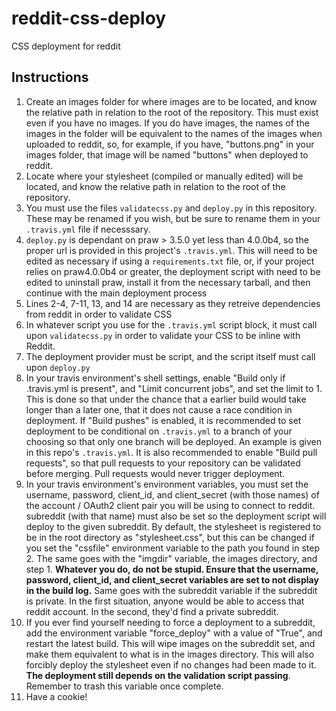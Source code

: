 # reddit-css-deploy
CSS deployment for reddit

## Instructions

1. Create an images folder for where images are to be located, and know the relative path in relation to the root of the repository. This must exist even if you have no images. If you do have images, the names of the images in the folder will be equivalent to the names of the images when uploaded to reddit, so, for example, if you have, "buttons.png" in your images folder, that image will be named "buttons" when deployed to reddit.
2. Locate where your stylesheet (compiled or manually edited) will be located, and know the relative path in relation to the root of the repository.
3. You must use the files `validatecss.py` and `deploy.py` in this repository. These may be renamed if you wish, but be sure to rename them in your `.travis.yml` file if necesssary.
4. `deploy.py` is dependant on praw > 3.5.0 yet less than 4.0.0b4, so the proper url is provided in this project's `.travis.yml`. This will need to be edited as necessary if using a `requirements.txt` file, or, if your project relies on praw4.0.0b4 or greater, the deployment script with need to be edited to uninstall praw, install it from the necessary tarball, and then continue with the main deployment process
5. Lines 2-4, 7-11, 13, and 14 are necessary as they retreive dependencies from reddit in order to validate CSS
6. In whatever script you use for the `.travis.yml` script block, it must call upon `validatecss.py` in order to validate your CSS to be inline with Reddit.
7. The deployment provider must be script, and the script itself must call upon `deploy.py`
8. In your travis environment's shell settings, enable "Build only if .travis.yml is present", and "Limit concurrent jobs", and set the limit to 1. This is done so that under the chance that a earlier build would take longer than a later one, that it does not cause a race condition in deployment. If "Build pushes" is enabled, it is recommended to set deployment to be conditional on `.travis.yml` to a branch of your choosing so that only one branch will be deployed. An example is given in this repo's `.travis.yml`. It is also recommended to enable "Build pull requests", so that pull requests to your repository can be validated before merging. Pull requests would never trigger deployment.
9. In your travis environment's environment variables, you must set the username, password, client_id, and client_secret (with those names) of the account / OAuth2 client pair you will be using to connect to reddit. subreddit (with that name) must also be set so the deployment script will deploy to the given subreddit. By default, the stylesheet is registered to be in the root directory as "stylesheet.css", but this can be changed if you set the "cssfile" environment variable to the path you found in step 2. The same goes with the "imgdir" variable, the images directory, and step 1. **Whatever you do, do not be stupid. Ensure that the username, password, client_id, and client_secret variables are set to not display in the build log.** Same goes with the subreddit variable if the subreddit is private. In the first situation, anyone would be able to access that reddit account. In the second, they'd find a private subreddit.
10. If you ever find yourself needing to force a deployment to a subreddit, add the environment variable "force_deploy" with a value of "True", and restart the latest build. This will wipe images on the subreddit set, and make them equivalent to what is in the images directory. This will also forcibly deploy the stylesheet even if no changes had been made to it. **The deployment still depends on the validation script passing**. Remember to trash this variable once complete.
11. Have a cookie!
